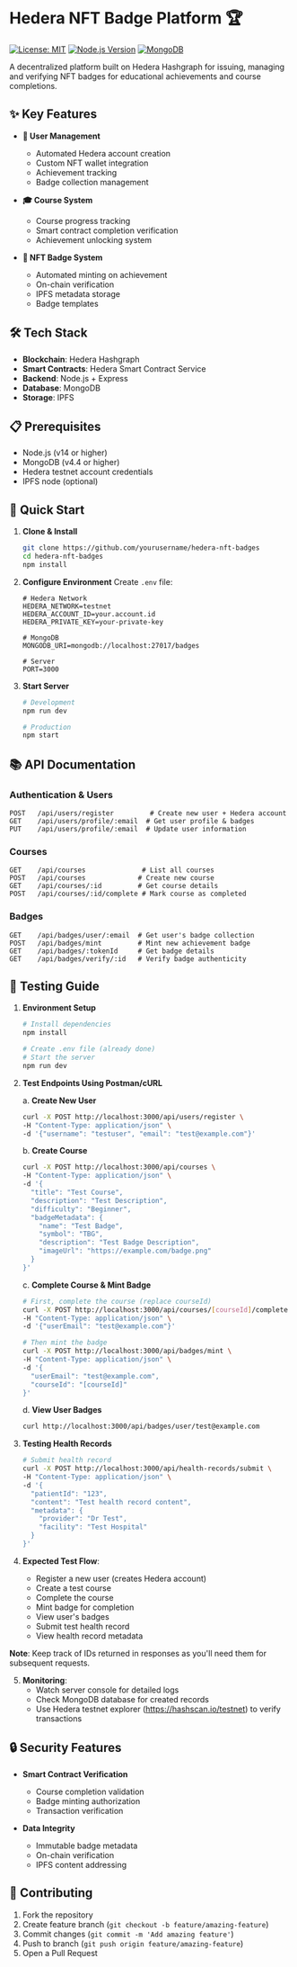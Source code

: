 # Hedera NFT Badge Platform 🏆

[![License: MIT](https://img.shields.io/badge/License-MIT-yellow.svg)](https://opensource.org/licenses/MIT)
[![Node.js Version](https://img.shields.io/badge/node-%3E%3D14.0.0-brightgreen)](https://nodejs.org/)
[![MongoDB](https://img.shields.io/badge/MongoDB-%3E%3D4.4-green)](https://www.mongodb.com/)

A decentralized platform built on Hedera Hashgraph for issuing, managing and verifying NFT badges for educational achievements and course completions.

## ✨ Key Features

- **📱 User Management**
  - Automated Hedera account creation
  - Custom NFT wallet integration 
  - Achievement tracking
  - Badge collection management

- **🎓 Course System**
  - Course progress tracking
  - Smart contract completion verification
  - Achievement unlocking system

- **🔗 NFT Badge System**
  - Automated minting on achievement
  - On-chain verification
  - IPFS metadata storage
  - Badge templates

## 🛠️ Tech Stack

- **Blockchain**: Hedera Hashgraph
- **Smart Contracts**: Hedera Smart Contract Service
- **Backend**: Node.js + Express
- **Database**: MongoDB
- **Storage**: IPFS

## 📋 Prerequisites

- Node.js (v14 or higher)
- MongoDB (v4.4 or higher)
- Hedera testnet account credentials
- IPFS node (optional)

## 🚀 Quick Start

1. **Clone & Install**
   ```bash 
   git clone https://github.com/yourusername/hedera-nft-badges
   cd hedera-nft-badges
   npm install
   ```

2. **Configure Environment**
   Create `.env` file:
   ```env
   # Hedera Network
   HEDERA_NETWORK=testnet
   HEDERA_ACCOUNT_ID=your.account.id
   HEDERA_PRIVATE_KEY=your-private-key
   
   # MongoDB
   MONGODB_URI=mongodb://localhost:27017/badges
   
   # Server
   PORT=3000
   ```

3. **Start Server**
   ```bash
   # Development
   npm run dev
   
   # Production
   npm start
   ```

## 📚 API Documentation

### Authentication & Users
```http
POST   /api/users/register         # Create new user + Hedera account
GET    /api/users/profile/:email  # Get user profile & badges
PUT    /api/users/profile/:email  # Update user information
```

### Courses
```http
GET    /api/courses              # List all courses
POST   /api/courses             # Create new course
GET    /api/courses/:id         # Get course details
POST   /api/courses/:id/complete # Mark course as completed
```

### Badges
```http
GET    /api/badges/user/:email  # Get user's badge collection
POST   /api/badges/mint         # Mint new achievement badge
GET    /api/badges/:tokenId     # Get badge details
GET    /api/badges/verify/:id   # Verify badge authenticity
```

## 🧪 Testing Guide

1. **Environment Setup**
   ```bash
   # Install dependencies
   npm install
   
   # Create .env file (already done)
   # Start the server
   npm run dev
   ```

2. **Test Endpoints Using Postman/cURL**

   a. **Create New User**
   ```bash
   curl -X POST http://localhost:3000/api/users/register \
   -H "Content-Type: application/json" \
   -d '{"username": "testuser", "email": "test@example.com"}'
   ```

   b. **Create Course**
   ```bash
   curl -X POST http://localhost:3000/api/courses \
   -H "Content-Type: application/json" \
   -d '{
     "title": "Test Course",
     "description": "Test Description",
     "difficulty": "Beginner",
     "badgeMetadata": {
       "name": "Test Badge",
       "symbol": "TBG",
       "description": "Test Badge Description",
       "imageUrl": "https://example.com/badge.png"
     }
   }'
   ```

   c. **Complete Course & Mint Badge**
   ```bash
   # First, complete the course (replace courseId)
   curl -X POST http://localhost:3000/api/courses/[courseId]/complete \
   -H "Content-Type: application/json" \
   -d '{"userEmail": "test@example.com"}'

   # Then mint the badge
   curl -X POST http://localhost:3000/api/badges/mint \
   -H "Content-Type: application/json" \
   -d '{
     "userEmail": "test@example.com",
     "courseId": "[courseId]"
   }'
   ```

   d. **View User Badges**
   ```bash
   curl http://localhost:3000/api/badges/user/test@example.com
   ```

3. **Testing Health Records**
   ```bash
   # Submit health record
   curl -X POST http://localhost:3000/api/health-records/submit \
   -H "Content-Type: application/json" \
   -d '{
     "patientId": "123",
     "content": "Test health record content",
     "metadata": {
       "provider": "Dr Test",
       "facility": "Test Hospital"
     }
   }'
   ```

4. **Expected Test Flow**:
   - Register a new user (creates Hedera account)
   - Create a test course
   - Complete the course
   - Mint badge for completion
   - View user's badges
   - Submit test health record
   - View health record metadata

**Note**: Keep track of IDs returned in responses as you'll need them for subsequent requests.

5. **Monitoring**:
   - Watch server console for detailed logs
   - Check MongoDB database for created records
   - Use Hedera testnet explorer (https://hashscan.io/testnet) to verify transactions

## 🔒 Security Features

- **Smart Contract Verification**
  - Course completion validation
  - Badge minting authorization
  - Transaction verification

- **Data Integrity**
  - Immutable badge metadata
  - On-chain verification
  - IPFS content addressing

## 🤝 Contributing

1. Fork the repository
2. Create feature branch (`git checkout -b feature/amazing-feature`)
3. Commit changes (`git commit -m 'Add amazing feature'`)
4. Push to branch (`git push origin feature/amazing-feature`)
5. Open a Pull Request